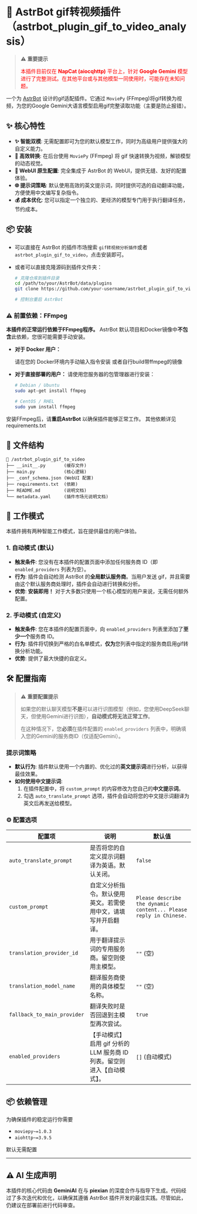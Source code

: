 # 🤖  AstrBot gif转视频插件（astrbot_plugin_gif_to_video_analysis）


> ⚠️ **重要提示**
>
> <font color="red">本插件目前仅在 **NapCat (aiocqhttp)** 平台上，针对 **Google Gemini** 模型进行了完整测试。在其他平台或与其他模型一同使用时，可能存在未知问题。</font>

一个为 [AstrBot](https://github.com/Soulter/AstrBot) 设计的gif适配插件。它通过 `MoviePy` (FFmpeg)将gif转换为视频，为您的Google Gemini大语言模型启用gif完整读取功能（主要是防止报错）。

## ✨ 核心特性

-   **✨ 智能双模**: 无需配置即可为您的默认模型工作，同时为高级用户提供强大的自定义能力。
-   **🚀 高效转换**: 在后台使用 `MoviePy` (FFmpeg) 将 gif 快速转换为视频，解锁模型的动态视觉。
-   **🔧 WebUI 原生配置**: 完全集成于 AstrBot 的 WebUI，提供无缝、友好的配置体验。
-   **🌐 提示词策略**: 默认使用高效的英文提示词，同时提供可选的自动翻译功能，方便使用中文编写复杂指令。
-   **💰 成本优化**: 您可以指定一个独立的、更经济的模型专门用于执行翻译任务，节约成本。

## 📦 安装

-   可以直接在 AstrBot 的插件市场搜索 `gif转视频分析插件`或者 `astrbot_plugin_gif_to_video`，点击安装即可。

-   或者可以直接克隆源码到插件文件夹：
    ```bash
    # 克隆仓库到插件目录
    cd /path/to/your/AstrBot/data/plugins
    git clone https://github.com/your-username/astrbot_plugin_gif_to_video_analysis.git

    # 控制台重启 AstrBot
    ```
### ⚠️ 前置依赖：FFmpeg

**本插件的正常运行依赖于FFmpeg程序。** 
AstrBot 默认项目和Docker镜像中**不包含**此依赖，您很可能需要手动安装。

-   **对于 Docker 用户：**

    请在您的 Docker环境内手动输入指令安装
    或者自行build带ffmpeg的镜像

-   **对于直接部署的用户：**
    请使用您服务器的包管理器进行安装：
    ```bash
    # Debian / Ubuntu
    sudo apt-get install ffmpeg

    # CentOS / RHEL
    sudo yum install ffmpeg
    ```
安装FFmpeg后，请**重启AstrBot** 以确保插件能够正常工作。
其他依赖详见 requirements.txt

## 📁 文件结构

```
📂 /astrbot_plugin_gif_to_video
├── __init__.py       (缓存文件)
├── main.py           (核心逻辑)
├── _conf_schema.json (WebUI 配置)
├── requirements.txt  (依赖)
├── README.md         (说明文档)
└── metadata.yaml     (插件市场元说明文档)
```

## 🚀 工作模式

本插件拥有两种智能工作模式，旨在提供最佳的用户体验。

### 1. 自动模式 (默认)

-   **触发条件**: 您没有在本插件的配置页面中添加任何服务商 ID（即 `enabled_providers` 列表为空）。
-   **行为**: 插件会自动检测 AstrBot 的**全局默认服务商**。当用户发送 gif，并且需要由这个默认服务商处理时，插件会自动进行转换和分析。
-   **优势**: **安装即用！** 对于大多数只使用一个核心模型的用户来说，无需任何额外配置。

### 2. 手动模式 (自定义)

-   **触发条件**: 您在本插件的配置页面中，向 `enabled_providers` 列表里添加了**至少一个**服务商 ID。
-   **行为**: 插件将切换到严格的白名单模式，**仅为**您列表中指定的服务商启用gif转换分析功能。
-   **优势**: 提供了最大快捷的自定义。

## 🛠️ 配置指南

> ⚠️ **重要配置提示**
>
> 如果您的默认聊天模型**不是**可以进行识图模型（例如，您使用DeepSeek聊天，但使用Gemini进行识图），**自动模式将无法正常工作**。
>
> 在这种情况下，您**必须**在插件配置的 `enabled_providers` 列表中，明确填入您的Gemini的服务商ID（仅适配Gemini）。

### 提示词策略

-   **默认行为**: 插件默认使用一个内置的、优化过的**英文提示词**进行分析，以获得最佳效果。
-   **如何使用中文提示词**:
    1.  在插件配置中，将 `custom_prompt` 的内容修改为您自己的**中文提示词**。
    2.  勾选 `auto_translate_prompt` 选项，插件会自动将您的中文提示词翻译为英文后再发送给模型。

### ⚙️ 配置选项

| 配置项                      | 说明                                                         | 默认值                                                       |
| --------------------------- | ------------------------------------------------------------ | ------------------------------------------------------------ |
| `auto_translate_prompt`     | 是否将您的自定义提示词翻译为英语。默认关闭。 | `false`                                                      |
| `custom_prompt`             | 自定义分析指令。默认使用英文。若需使用中文，请填写并开启翻译。 | `Please describe the dynamic content... Please reply in Chinese.` |
| `translation_provider_id`   | 用于翻译提示词的专用服务商。留空则使用主模型。 | `""` (空)                                                    |
| `translation_model_name`    |  翻译服务商使用的具体模型名称。              | `""` (空)                                                    |
| `fallback_to_main_provider` | 翻译失败时是否回退到主模型再次尝试。                         | `true`                                                       |
| `enabled_providers`         | 【手动模式】启用 gif 分析的 LLM 服务商 ID 列表。留空则进入【自动模式】。 | `[]` (自动模式)                                              |

## 📦 依赖管理

为确保插件的稳定运行你需要
-   `moviepy~=1.0.3`
-   `aiohttp~=3.9.5`

默认无需配置

---

## ⚠️ AI 生成声明

本插件的核心代码由 **GeminiAI** 在与 **piexian** 的深度合作与指导下生成。代码经过了多次迭代和优化，以确保其遵循 AstrBot 插件开发的最佳实践。尽管如此，仍建议在部署前进行代码审查。